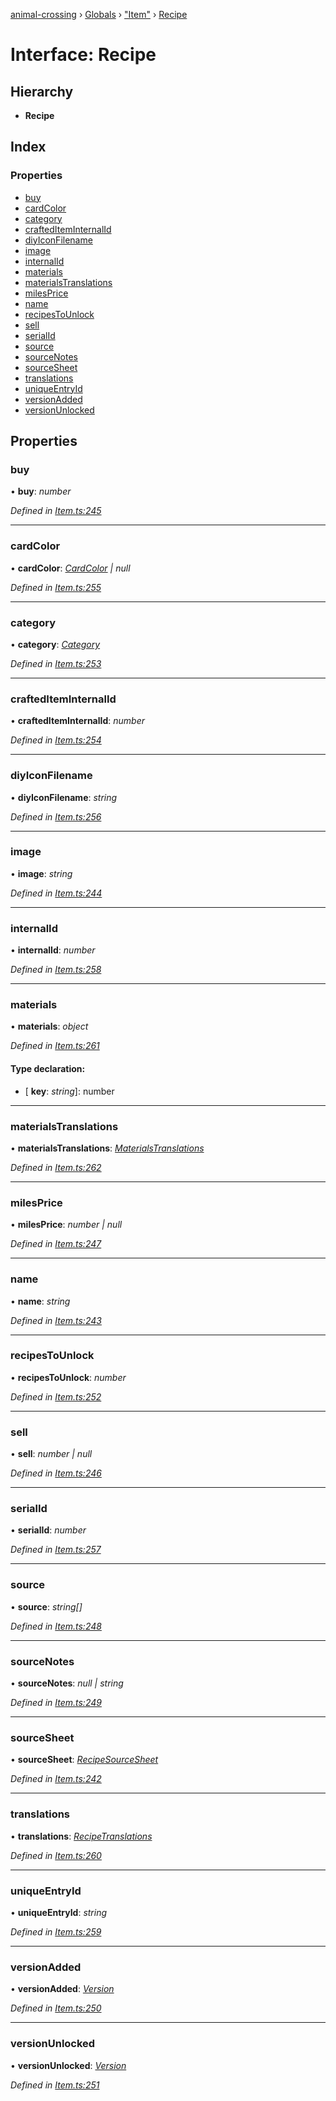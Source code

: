 [animal-crossing](../README.md) › [Globals](../globals.md) › ["Item"](../modules/_item_.md) › [Recipe](_item_.recipe.md)

# Interface: Recipe

## Hierarchy

* **Recipe**

## Index

### Properties

* [buy](_item_.recipe.md#buy)
* [cardColor](_item_.recipe.md#cardcolor)
* [category](_item_.recipe.md#category)
* [craftedItemInternalId](_item_.recipe.md#craftediteminternalid)
* [diyIconFilename](_item_.recipe.md#diyiconfilename)
* [image](_item_.recipe.md#image)
* [internalId](_item_.recipe.md#internalid)
* [materials](_item_.recipe.md#materials)
* [materialsTranslations](_item_.recipe.md#materialstranslations)
* [milesPrice](_item_.recipe.md#milesprice)
* [name](_item_.recipe.md#name)
* [recipesToUnlock](_item_.recipe.md#recipestounlock)
* [sell](_item_.recipe.md#sell)
* [serialId](_item_.recipe.md#serialid)
* [source](_item_.recipe.md#source)
* [sourceNotes](_item_.recipe.md#sourcenotes)
* [sourceSheet](_item_.recipe.md#sourcesheet)
* [translations](_item_.recipe.md#translations)
* [uniqueEntryId](_item_.recipe.md#uniqueentryid)
* [versionAdded](_item_.recipe.md#versionadded)
* [versionUnlocked](_item_.recipe.md#versionunlocked)

## Properties

###  buy

• **buy**: *number*

*Defined in [Item.ts:245](https://github.com/Norviah/animal-crossing/blob/fc7c924/module/types/Item.ts#L245)*

___

###  cardColor

• **cardColor**: *[CardColor](../enums/_item_.cardcolor.md) | null*

*Defined in [Item.ts:255](https://github.com/Norviah/animal-crossing/blob/fc7c924/module/types/Item.ts#L255)*

___

###  category

• **category**: *[Category](../enums/_item_.category.md)*

*Defined in [Item.ts:253](https://github.com/Norviah/animal-crossing/blob/fc7c924/module/types/Item.ts#L253)*

___

###  craftedItemInternalId

• **craftedItemInternalId**: *number*

*Defined in [Item.ts:254](https://github.com/Norviah/animal-crossing/blob/fc7c924/module/types/Item.ts#L254)*

___

###  diyIconFilename

• **diyIconFilename**: *string*

*Defined in [Item.ts:256](https://github.com/Norviah/animal-crossing/blob/fc7c924/module/types/Item.ts#L256)*

___

###  image

• **image**: *string*

*Defined in [Item.ts:244](https://github.com/Norviah/animal-crossing/blob/fc7c924/module/types/Item.ts#L244)*

___

###  internalId

• **internalId**: *number*

*Defined in [Item.ts:258](https://github.com/Norviah/animal-crossing/blob/fc7c924/module/types/Item.ts#L258)*

___

###  materials

• **materials**: *object*

*Defined in [Item.ts:261](https://github.com/Norviah/animal-crossing/blob/fc7c924/module/types/Item.ts#L261)*

#### Type declaration:

* \[ **key**: *string*\]: number

___

###  materialsTranslations

• **materialsTranslations**: *[MaterialsTranslations](_item_.materialstranslations.md)*

*Defined in [Item.ts:262](https://github.com/Norviah/animal-crossing/blob/fc7c924/module/types/Item.ts#L262)*

___

###  milesPrice

• **milesPrice**: *number | null*

*Defined in [Item.ts:247](https://github.com/Norviah/animal-crossing/blob/fc7c924/module/types/Item.ts#L247)*

___

###  name

• **name**: *string*

*Defined in [Item.ts:243](https://github.com/Norviah/animal-crossing/blob/fc7c924/module/types/Item.ts#L243)*

___

###  recipesToUnlock

• **recipesToUnlock**: *number*

*Defined in [Item.ts:252](https://github.com/Norviah/animal-crossing/blob/fc7c924/module/types/Item.ts#L252)*

___

###  sell

• **sell**: *number | null*

*Defined in [Item.ts:246](https://github.com/Norviah/animal-crossing/blob/fc7c924/module/types/Item.ts#L246)*

___

###  serialId

• **serialId**: *number*

*Defined in [Item.ts:257](https://github.com/Norviah/animal-crossing/blob/fc7c924/module/types/Item.ts#L257)*

___

###  source

• **source**: *string[]*

*Defined in [Item.ts:248](https://github.com/Norviah/animal-crossing/blob/fc7c924/module/types/Item.ts#L248)*

___

###  sourceNotes

• **sourceNotes**: *null | string*

*Defined in [Item.ts:249](https://github.com/Norviah/animal-crossing/blob/fc7c924/module/types/Item.ts#L249)*

___

###  sourceSheet

• **sourceSheet**: *[RecipeSourceSheet](../enums/_item_.recipesourcesheet.md)*

*Defined in [Item.ts:242](https://github.com/Norviah/animal-crossing/blob/fc7c924/module/types/Item.ts#L242)*

___

###  translations

• **translations**: *[RecipeTranslations](_item_.recipetranslations.md)*

*Defined in [Item.ts:260](https://github.com/Norviah/animal-crossing/blob/fc7c924/module/types/Item.ts#L260)*

___

###  uniqueEntryId

• **uniqueEntryId**: *string*

*Defined in [Item.ts:259](https://github.com/Norviah/animal-crossing/blob/fc7c924/module/types/Item.ts#L259)*

___

###  versionAdded

• **versionAdded**: *[Version](../enums/_item_.version.md)*

*Defined in [Item.ts:250](https://github.com/Norviah/animal-crossing/blob/fc7c924/module/types/Item.ts#L250)*

___

###  versionUnlocked

• **versionUnlocked**: *[Version](../enums/_item_.version.md)*

*Defined in [Item.ts:251](https://github.com/Norviah/animal-crossing/blob/fc7c924/module/types/Item.ts#L251)*
